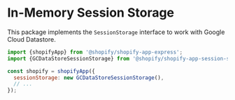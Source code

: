 # In-Memory Session Storage

This package implements the `SessionStorage` interface to work with Google Cloud Datastore.

```js
import {shopifyApp} from '@shopify/shopify-app-express';
import {GCDataStoreSessionStorage} from '@shopify/shopify-app-session-storage-gcdatastore';

const shopify = shopifyApp({
  sessionStorage: new GCDataStoreSessionStorage(),
  // ...
}); 
```

